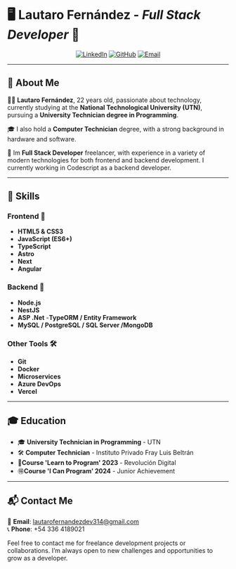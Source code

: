 # 🖥️ **Lautaro Fernández** - *Full Stack Developer* 🧉

<div align="center">

[![LinkedIn](https://img.shields.io/badge/-LinkedIn-0A66C2?style=for-the-badge&logo=linkedin&logoColor=white)](https://www.linkedin.com/in/lautaro-fernandez-4205aa243)
[![GitHub](https://img.shields.io/badge/-GitHub-181717?style=for-the-badge&logo=github&logoColor=white)](https://github.com/lautaro24fer)
[![Email](https://img.shields.io/badge/-Email-EA4335?style=for-the-badge&logo=gmail&logoColor=white)](mailto:lautarofernandezdev314@gmail.com)

</div>

---

## 👋 **About Me**

👨‍💻 **Lautaro Fernández**, 22 years old, passionate about technology, currently studying at the **National Technological University (UTN)**, pursuing a **University Technician degree in Programming**.

🎓 I also hold a **Computer Technician** degree, with a strong background in hardware and software.

🚀 Im **Full Stack Developer** freelancer, with experience in a variety of modern technologies for both frontend and backend development. I currently working in Codescript as a backend developer.

---

## 🚀 **Skills**

### **Frontend** 🌟
- **HTML5 & CSS3**
- **JavaScript (ES6+)**
- **TypeScript**
- **Astro**
- **Next**
- **Angular**

### **Backend** 🔧
- **Node.js**
- **NestJS**
- **ASP .Net**
-**TypeORM / Entity Framework**
- **MySQL / PostgreSQL / SQL Server /MongoDB**

### **Other Tools** 🛠️
- **Git**
- **Docker**
- **Microservices**
- **Azure DevOps**
- **Vercel**

---

## 🎓 **Education**

- 🎓 **University Technician in Programming** - UTN
- 🛠️ **Computer Technician** - Instituto Privado Fray Luis Beltrán
- 👾**Course 'Learn to Program' 2023** - Revolución Digital
- 🉐**Course 'I Can Program' 2024** - Junior Achievement

---

## 📬 **Contact Me**

📧 **Email**: lautarofernandezdev314@gmail.com  
📞 **Phone**: +54 336 4189021

Feel free to contact me for freelance development projects or collaborations. I’m always open to new challenges and opportunities to grow as a developer.
